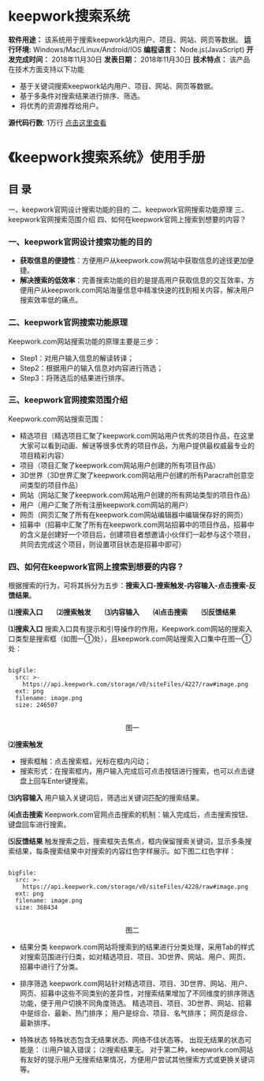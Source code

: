 # keepwork搜索系统

**软件用途：** 该系统用于搜索keepwork站内用户、项目、网站、网页等数据。
**运行环境:** Windows/Mac/Linux/Android/IOS
**编程语言：** Node.js(JavaScript)
**开发完成时间：** 2018年11月30日
**发表日期：** 2018年11月30日
**技术特点：** 该产品在技术方面支持以下功能
- 基于关键词搜索keepwork站内用户、项目、网站、网页等数据。
- 基于多条件对搜索结果进行排序、筛选。
- 将优秀的资源推荐给用户。

**源代码行数**: 1万行  [点击这里查看](keepwork搜索系统_code)

# 《keepwork搜索系统》使用手册
## 目 录
一、keepwork官网设计搜索功能的目的
二、keepwork官网搜索功能原理
三、keepwork官网搜索范围介绍
四、如何在keepwork官网上搜索到想要的内容？

### 一、keepwork官网设计搜索功能的目的
- **获取信息的便捷性**：方便用户从keepwork.cow网站中获取信息的途径更加便捷。
- **解决搜索的低效率**：完善搜索功能的目的是提高用户获取信息的交互效率，方便用户从keepwork.com网站海量信息中精准快速的找到相关内容，解决用户搜索效率低的痛点。

### 二、keepwork官网搜索功能原理
Keepwork.com网站搜索功能的原理主要是三步：
- Step1：对用户输入信息的解读转译；
- Step2：根据用户的输入信息对内容进行筛选；
- Step3：将筛选后的结果进行排序。

### 三、keepwork官网搜索范围介绍
Keepwork.com网站搜索范围：
- 精选项目（精选项目汇聚了keepwork.com网站用户优秀的项目作品，在这里大家可以看到动画、解谜等很多优秀的项目作品，为用户提供最权威最专业的项目精彩内容）
- 项目（项目汇聚了keepwork.com网站用户创建的所有项目作品）
- 3D世界（3D世界汇聚了keepwork.com网站用户创建的所有Paracraft创意空间类型的项目作品）
- 网站（网站汇聚了keepwork.com网站用户创建的所有网站类型的项目作品）
- 用户（用户汇聚了所有注册keepwork.com网站的用户）
- 网页（网页汇聚了所有在keepwork.com网站编辑器中编辑保存好的网页）
- 招募中（招募中汇聚了所有在keepwork.com网站招募中的项目作品，招募中的含义是创建好一个项目后，创建项目者想邀请小伙伴们一起参与这个项目，共同去完成这个项目，则设置项目状态是招募中即可）

### 四、如何在keepwork官网上搜索到想要的内容？
根据搜索的行为，可将其拆分为五步：**搜索入口-搜索触发-内容输入-点击搜索-反馈结果**。

**⑴搜索入口&emsp;&emsp;⑵搜索触发&emsp;&emsp;⑶内容输入&emsp;&emsp;⑷点击搜索&emsp;&emsp;⑸反馈结果**

**⑴搜索入口**
搜索入口具有提示和引导操作的作用，Keepwork.com网站的搜索入口类型是搜索框（如图一①处），且keepwork.com网站搜索入口集中在图一①处：
 
```@BigFile

bigFile:
  src: >-
    https://api.keepwork.com/storage/v0/siteFiles/4227/raw#image.png
  ext: png
  filename: image.png
  size: 246507
          
```

<center>图一</center>

**⑵搜索触发**
- 搜索框触：点击搜索框，光标在框内闪动；
- 搜索形式：在搜索框内，用户输入完成后可点击按钮进行搜索，也可以点击键盘上回车Enter键搜索。

**⑶内容输入**
用户输入关键词后，筛选出关键词匹配的搜索结果。

**⑷点击搜索**
Keepwork.com官网点击搜索的机制：输入完成后，点击搜索按钮、键盘回车进行搜索。

**⑸反馈结果**
触发搜索之后，搜索框失去焦点，框内保留搜索关键词，显示多条搜索结果，每条搜索结果中对搜索的内容红色字样展示。如下图二红色字样：
 
```@BigFile

bigFile:
  src: >-
    https://api.keepwork.com/storage/v0/siteFiles/4228/raw#image.png
  ext: png
  filename: image.png
  size: 368434
          
```

<center>图二</center>

- 结果分类
keepwork.com网站将搜索到的结果进行分类处理，采用Tab的样式对搜索范围进行归类，如对精选项目、项目、3D世界、网站、用户、网页、招募中进行了分类。

- 排序筛选
keepwork.com网站针对精选项目、项目、3D世界、网站、用户、网页、招募中这些不同类别的差异性，对搜索结果增加了不同维度的排序筛选功能，便于用户切换不同角度筛选。
精选项目、项目、3D世界、网站、招募中是综合、最新、热门排序；
用户是综合、项目、名气排序；
网页是综合、最新排序。

- 特殊状态
特殊状态包含无结果状态、网络不佳状态等。
出现无结果的状态可能是：
⑴用户输入错误；
⑵搜索结果无。
对于第二种，keepwork.com网站有友好的提示用户无搜索结果情况，方便用户尝试其他搜索方式或更换关键词等。